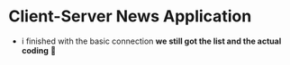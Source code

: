 # Client-Server News Application
- i finished with the basic connection **we still got the list and the actual coding** 👀